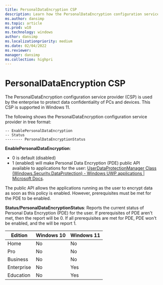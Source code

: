 ```yaml
---
title: PersonalDataEncryption CSP
description: Learn how the PersonalDataEncryption configuration service provider (CSP) is used by the enterprise to protect data confidentiality of PCs and devices.
ms.author: dansimp
ms.topic: article
ms.prod: w10
ms.technology: windows
author: dansimp
ms.localizationpriority: medium
ms.date: 02/04/2022
ms.reviewer: 
manager: dansimp
ms.collection: highpri
---
```

# PersonalDataEncryption CSP

The PersonalDataEncryption configuration service provider (CSP) is used by the enterprise to protect data confidentiality of PCs and devices. This CSP is supported in Windows 11.

The following shows the PersonalDataEncryption configuration service provider in tree format:

```./User/Vendor/MSFT/PDE
-- EnablePersonalDataEncryption
-- Status
-------- PersonalDataEncryptionStatus

```
**EnablePersonalDataEncryption**: 
- 0 is default (disabled)
- 1 (enabled) will make Personal Data Encryption (PDE) public API available to applications for the user: [UserDataProtectionManager Class (Windows.Security.DataProtection) - Windows UWP applications | Microsoft Docs](https://docs.microsoft.com/uwp/api/windows.security.dataprotection.userdataprotectionmanager?view=winrt-22621). 

The public API allows the applications running as the user to encrypt data as soon as this policy is enabled. However, prerequisites must be met for the PDE to be enabled.

**Status/PersonalDataEncryptionStatus**: Reports the current status of Personal Data Encryption (PDE) for the user. If prerequisites of PDE aren't met, then the report will be 0. If all prerequisites are met for PDE, PDE won't be enabled, and the will be report 1.


|Edition|Windows 10|Windows 11|
|--- |--- |--- |
|Home|No|No|
|Pro|No|No|
|Business|No|No|
|Enterprise|No|Yes|
|Education|No|Yes|